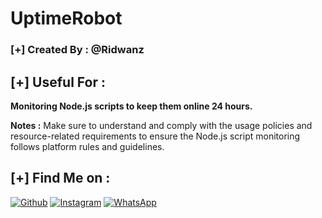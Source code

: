 # UptimeRobot
### [+] Created By : @Ridwanz


## [+] Useful For :

**Monitoring Node.js scripts to keep them online 24 hours.**

**Notes :** Make sure to understand and comply with the usage policies and resource-related requirements to ensure the Node.js script monitoring follows platform rules and guidelines.


## [+] Find Me on :

[![Github](https://img.shields.io/badge/Github-Ridwanz--Saputra-green?style=for-the-badge&logo=github)](https://github.com/ridwanz-saputra)
[![Instagram](https://img.shields.io/badge/Instagram-%40ridwanz_sptra-red?style=for-the-badge&logo=instagram)](https://www.instagram.com/ridwanz_sptra)
[![WhatsApp](https://img.shields.io/badge/WhatsApp-blue?style=for-the-badge&logo=whatsapp)](https://wa.me/+6285225416745)

